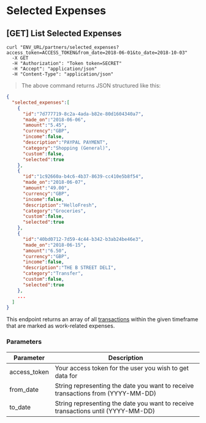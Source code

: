 # Selected Expenses

## [GET] List Selected Expenses

```shell
curl "ENV_URL/partners/selected_expenses?access_token=ACCESS_TOKEN&from_date=2018-06-01&to_date=2018-10-03"
  -X GET
  -H "Authorization": "Token token=SECRET"
  -H "Accept": "application/json"
  -H "Content-Type": "application/json"
```
> The above command returns JSON structured like this:

```json
{
  "selected_expenses":[
    {
      "id":"7d777719-8c2a-4ada-b82e-80d1604340a7",
      "made_on":"2018-06-06",
      "amount":"5.45",
      "currency":"GBP",
      "income":false,
      "description":"PAYPAL PAYMENT",
      "category":"Shopping (General)",
      "custom":false,
      "selected":true
    },
    {
      "id":"1c92660a-b4c6-4b37-8639-cc410e5b8f54",
      "made_on":"2018-06-07",
      "amount":"49.00",
      "currency":"GBP",
      "income":false,
      "description":"HelloFresh",
      "category":"Groceries",
      "custom":false,
      "selected":true
    },
    {
      "id":"40bd0712-7d59-4c44-b342-b3ab24be46e3",
      "made_on":"2018-06-15",
      "amount":"6.50",
      "currency":"GBP",
      "income":false,
      "description":"THE B STREET DELI",
      "category":"Transfer",
      "custom":false,
      "selected":true
    },
    ...
  ]
}
```

This endpoint returns an array of all <a href="#transactions">transactions</a> within the given timeframe that are marked as work-related expenses.

### Parameters

Parameter | Description
--------- | -----------
access_token | Your access token for the user you wish to get data for
from_date | String representing the date you want to receive transactions from (YYYY-MM-DD)
to_date | String representing the date you want to receive transactions until (YYYY-MM-DD)
